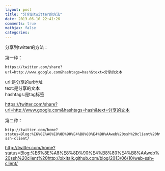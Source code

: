 ```yaml
---
layout: post
title: "分享到twitter的方法"
date: 2013-06-10 22:41:26
comments: true
mathjax: false
categories: 
---
```

分享到twitter的方法：

<!--more-->

第一种：

```
https://twitter.com/share?url=http://www.google.com&hashtags=hash&text=分享的文本
```

url:是分享的url地址  
text:是分享的文本  
hashtags:是tag标签

<https://twitter.com/share?url=http://www.google.com&hashtags=hash&text=分享的文本>

第二种：

```
http://twitter.com/home?status=Blog:%E6%8E%A8%E8%8D%90%E4%B8%80%E4%B8%AAweb%20ssh%20client%20http://xixitalk.github.com/blog/2013/06/10/web-ssh-client/
```

<http://twitter.com/home?status=Blog:%E6%8E%A8%E8%8D%90%E4%B8%80%E4%B8%AAweb%20ssh%20client%20http://xixitalk.github.com/blog/2013/06/10/web-ssh-client/>


